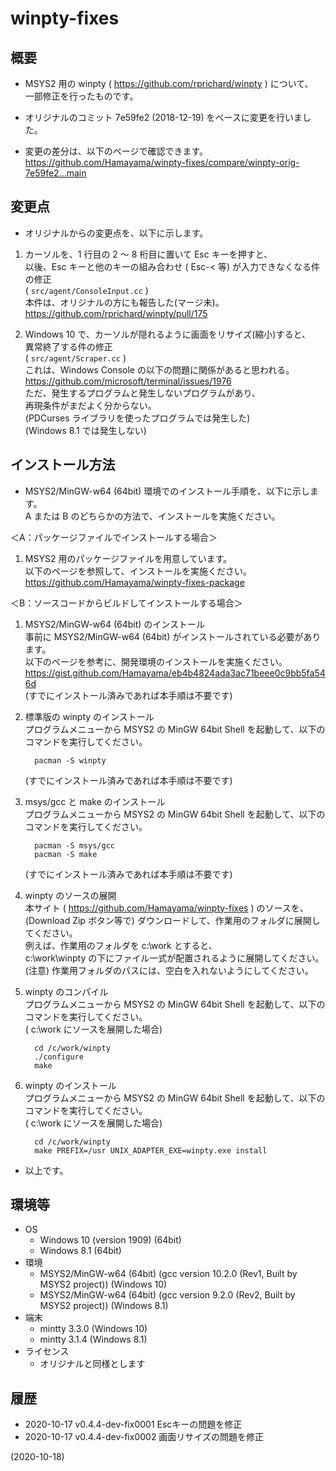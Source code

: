 # winpty-fixes

## 概要
- MSYS2 用の winpty ( https://github.com/rprichard/winpty ) について、  
  一部修正を行ったものです。

- オリジナルのコミット 7e59fe2 (2018-12-19) をベースに変更を行いました。

- 変更の差分は、以下のページで確認できます。  
  https://github.com/Hamayama/winpty-fixes/compare/winpty-orig-7e59fe2...main


## 変更点
- オリジナルからの変更点を、以下に示します。

1. カーソルを、1 行目の 2 ～ 8 桁目に置いて Esc キーを押すと、  
   以後、Esc キーと他のキーの組み合わせ ( Esc-< 等) が入力できなくなる件の修正  
   ( `src/agent/ConsoleInput.cc` )  
   本件は、オリジナルの方にも報告した(マージ未)。  
   https://github.com/rprichard/winpty/pull/175

2. Windows 10 で、カーソルが隠れるように画面をリサイズ(縮小)すると、  
   異常終了する件の修正  
   ( `src/agent/Scraper.cc` )  
   これは、Windows Console の以下の問題に関係があると思われる。  
   https://github.com/microsoft/terminal/issues/1976  
   ただ、発生するプログラムと発生しないプログラムがあり、  
   再現条件がまだよく分からない。  
   (PDCurses ライブラリを使ったプログラムでは発生した)  
   (Windows 8.1 では発生しない)


## インストール方法
- MSYS2/MinGW-w64 (64bit) 環境でのインストール手順を、以下に示します。  
  A または B のどちらかの方法で、インストールを実施ください。

＜A：パッケージファイルでインストールする場合＞

1. MSYS2 用のパッケージファイルを用意しています。  
   以下のページを参照して、インストールを実施ください。  
   https://github.com/Hamayama/winpty-fixes-package

＜B：ソースコードからビルドしてインストールする場合＞

1. MSYS2/MinGW-w64 (64bit) のインストール  
   事前に MSYS2/MinGW-w64 (64bit) がインストールされている必要があります。  
   以下のページを参考に、開発環境のインストールを実施ください。  
   https://gist.github.com/Hamayama/eb4b4824ada3ac71beee0c9bb5fa546d  
   (すでにインストール済みであれば本手順は不要です)

2. 標準版の winpty のインストール  
   プログラムメニューから MSYS2 の MinGW 64bit Shell を起動して、以下のコマンドを実行してください。
   ```
     pacman -S winpty
   ```
   (すでにインストール済みであれば本手順は不要です)

3. msys/gcc と make のインストール  
   プログラムメニューから MSYS2 の MinGW 64bit Shell を起動して、以下のコマンドを実行してください。
   ```
     pacman -S msys/gcc
     pacman -S make
   ```
   (すでにインストール済みであれば本手順は不要です)

4. winpty のソースの展開  
   本サイト ( https://github.com/Hamayama/winpty-fixes ) のソースを、  
   (Download Zip ボタン等で) ダウンロードして、作業用のフォルダに展開してください。  
   例えば、作業用のフォルダを c:\work とすると、  
   c:\work\winpty の下にファイル一式が配置されるように展開してください。  
   (注意) 作業用フォルダのパスには、空白を入れないようにしてください。

5. winpty のコンパイル  
   プログラムメニューから MSYS2 の MinGW 64bit Shell を起動して、以下のコマンドを実行してください。  
   ( c:\work にソースを展開した場合)
   ```
     cd /c/work/winpty
     ./configure
     make
   ```

6. winpty のインストール  
   プログラムメニューから MSYS2 の MinGW 64bit Shell を起動して、以下のコマンドを実行してください。  
   ( c:\work にソースを展開した場合)
   ```
     cd /c/work/winpty
     make PREFIX=/usr UNIX_ADAPTER_EXE=winpty.exe install
   ```

- 以上です。


## 環境等
- OS
  - Windows 10 (version 1909) (64bit)
  - Windows 8.1 (64bit)
- 環境
  - MSYS2/MinGW-w64 (64bit) (gcc version 10.2.0 (Rev1, Built by MSYS2 project)) (Windows 10)
  - MSYS2/MinGW-w64 (64bit) (gcc version 9.2.0 (Rev2, Built by MSYS2 project)) (Windows 8.1)
- 端末
  - mintty 3.3.0 (Windows 10)
  - mintty 3.1.4 (Windows 8.1)
- ライセンス
  - オリジナルと同様とします

## 履歴
- 2020-10-17 v0.4.4-dev-fix0001 Escキーの問題を修正
- 2020-10-17 v0.4.4-dev-fix0002 画面リサイズの問題を修正


(2020-10-18)
